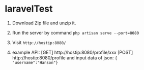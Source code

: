 # laravelTest

1. Download Zip file and unzip it.

2. Run the server by command ``` php artisan serve --port=8080 ```

3. Visit ```http://hostip:8080/```

4. example API:
[GET] http://hostip:8080/profile/xxx
[POST] http://hostip:8080/profile
       and input data of json: ``` {	"username":"Hanson"} ```
